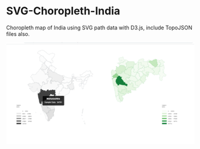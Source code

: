 # SVG-Choropleth-India
Choropleth map of India using SVG path data with D3.js, include TopoJSON files also.

![Screenshot](https://github.com/rhnsapkal/SVG-Choropleth-India/blob/master/sample/Screenshot.png)
